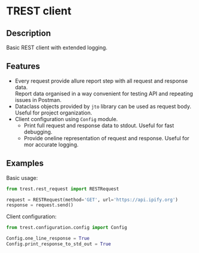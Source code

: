 # TREST client

## Description
Basic REST client with extended logging.

## Features
- Every request provide allure report step with all request and response data.  
Report data organised in a way convenient for testing API and repeating issues in Postman.
- Dataclass objects provided by `jto` library can be used as request body.  
Useful for project organization.
- Client configuration using `Config` module.
  - Print full request and response data to stdout. Useful for fast debugging.
  - Provide oneline representation of request and response. Useful for mor accurate logging.

## Examples

Basic usage:
```python
from trest.rest_request import RESTRequest

request = RESTRequest(method='GET', url='https://api.ipify.org')
response = request.send()
```
Client configuration:
```python
from trest.configuration.config import Config

Config.one_line_response = True
Config.print_response_to_std_out = True
```
